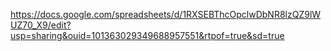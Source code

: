 https://docs.google.com/spreadsheets/d/1RXSEBThcOpclwDbNR8lzQZ9lWUZ70_X9/edit?usp=sharing&ouid=101363029349688957551&rtpof=true&sd=true
